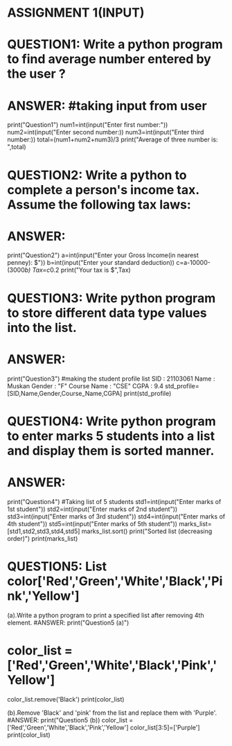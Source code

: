 # ASSIGNMENT 1(INPUT)

# QUESTION1: Write a python program to find average number entered by the user ?
# ANSWER: #taking input from user
print("Question1")
num1=int(input("Enter first number:"))
num2=int(input("Enter second number:))
num3=int(input("Enter third number:))
total=(num1+num2+num3)/3
print("Average of three number is: ",total)


# QUESTION2: Write a python to complete a person's income tax. Assume the following tax laws:
# ANSWER: 
print("Question2")
a=int(input("Enter your Gross Income(in nearest penney): $"))
b=int(input("Enter your standard deduction))
c=a-10000-(3000*b)
Tax=c*0.2
print("Your tax is $",Tax)


# QUESTION3: Write python program to store different data type values into the list.
# ANSWER:
print("Question3")
#making the student profile list
SID : 21103061
Name : Muskan
Gender : "F"
Course Name : "CSE"
CGPA : 9.4
std_profile=[SID,Name,Gender,Course_Name,CGPA]
print(std_profile)


# QUESTION4: Write python program to enter marks 5 students into a list and display them is sorted manner.
# ANSWER:
print("Question4")
#Taking list of 5 students
std1=int(input("Enter marks of 1st student"))
std2=int(input("Enter marks of 2nd student"))
std3=int(input("Enter marks of 3rd student"))
std4=int(input("Enter marks of 4th student"))
std5=int(input("Enter marks of 5th student"))
marks_list=[std1,std2,std3,std4,std5]
marks_list.sort()
print("Sorted list (decreasing order)")
print(marks_list)


# QUESTION5: List color['Red','Green','White','Black','Pink','Yellow']
(a).Write a python program to print a specified list after removing 4th element.
#ANSWER:
print("Question5 (a)")
# color_list = ['Red','Green','White','Black','Pink','Yellow']
color_list.remove('Black')
print(color_list)

(b).Remove 'Black' and 'pink' from the list and replace them with 'Purple'.
#ANSWER:
print("Question5 (b))
color_list = ['Red','Green','White','Black','Pink','Yellow']
color_list[3:5]=['Purple']
print(color_list)




